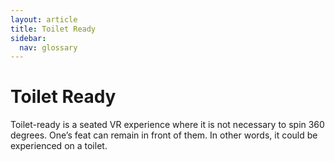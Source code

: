 ```yaml
---
layout: article
title: Toilet Ready
sidebar:
  nav: glossary
---
```

# Toilet Ready
Toilet-ready is a seated VR experience where it is not necessary to spin 360 degrees. One’s feat can remain in front of them. In other words, it could be experienced on a toilet. 